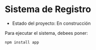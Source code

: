 <h1> Sistema de Registro </h1>

- Estado del proyecto: En construcción

Para ejecutar el sistema, debees poner:

```npm install app``` 
